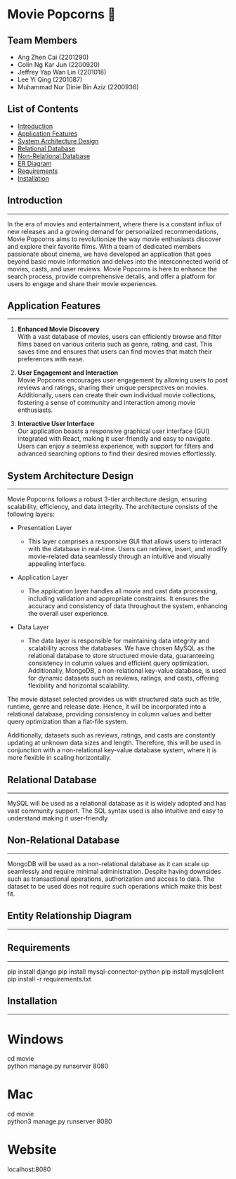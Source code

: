 # Movie Popcorns 🍿

## Team Members
- Ang Zhen Cai (2201290)
- Colin Ng Kar Jun (2200920)
- Jeffrey Yap Wan Lin (2201018)
- Lee Yi Qing (2201087) 
- Muhammad Nur Dinie Bin Aziz (2200936)

## List of Contents
- [Introduction](#introduction)
- [Application Features](#application-features) 
- [System Architecture Design](#system-architecture-design)
- [Relational Database](#relational-database) 
- [Non-Relational Database](#non-relational-database) 
- [ER Diagram](#entity-relationship-diagram)
- [Requirements](#requirements)
- [Installation](#installation)


## Introduction
---
In the era of movies and entertainment, where there is a constant influx of new releases and a growing demand for personalized recommendations, Movie Popcorns aims to revolutionize the way movie enthusiasts discover and explore their favorite films. With a team of dedicated members passionate about cinema, we have developed an application that goes beyond basic movie information and delves into the interconnected world of movies, casts, and user reviews. Movie Popcorns is here to enhance the search process, provide comprehensive details, and offer a platform for users to engage and share their movie experiences.


## Application Features 
---
1. **Enhanced Movie Discovery**<br>
With a vast database of movies, users can efficiently browse and filter films based on various criteria such as genre, rating, and cast. This saves time and ensures that users can find movies that match their preferences with ease.

2. **User Engagement and Interaction**<br>
Movie Popcorns encourages user engagement by allowing users to post reviews and ratings, sharing their unique perspectives on movies. Additionally, users can create their own individual movie collections, fostering a sense of community and interaction among movie enthusiasts.

3. **Interactive User Interface**<br>
Our application boasts a responsive graphical user interface (GUI) integrated with React, making it user-friendly and easy to navigate. Users can enjoy a seamless experience, with support for filters and advanced searching options to find their desired movies effortlessly.


## System Architecture Design
---
Movie Popcorns follows a robust 3-tier architecture design, ensuring scalability, efficiency, and data integrity. The architecture consists of the following layers:
- Presentation Layer
  - This layer comprises a responsive GUI that allows users to interact with the database in real-time. Users can retrieve, insert, and modify movie-related data seamlessly through an intuitive and visually appealing interface.

- Application Layer
  - The application layer handles all movie and cast data processing, including validation and appropriate constraints. It ensures the accuracy and consistency of data throughout the system, enhancing the overall user experience.

- Data Layer
  - The data layer is responsible for maintaining data integrity and scalability across the databases. We have chosen MySQL as the relational database to store structured movie data, guaranteeing consistency in column values and efficient query optimization. Additionally, MongoDB, a non-relational key-value database, is used for dynamic datasets such as reviews, ratings, and casts, offering flexibility and horizontal scalability.

The movie dataset selected provides us with structured data such as title, runtime, genre and release date. Hence, it will be incorporated into a relational database, providing consistency in column values and better query optimization than a flat-file system. 

Additionally, datasets such as reviews, ratings, and casts are constantly updating at unknown data sizes and length. Therefore, this will be used in conjunction with a non-relational key-value database system, where it is more flexible in scaling horizontally.


## Relational Database 
---
MySQL will be used as a relational database as it is widely adopted and has vast community support. The SQL syntax used is also intuitive and easy to understand making it user-friendly


## Non-Relational Database 
---
MongoDB will be used as a non-relational database as it can scale up seamlessly and require minimal administration. Despite having downsides such as transactional operations, authorization and access to data. The dataset to be used does not require such operations which make this best fit.


## Entity Relationship Diagram
---


## Requirements
---
pip install django
pip install mysql-connector-python
pip install mysqlclient
pip install -r requirements.txt


## Installation
---
# Windows
cd movie
<br>
python manage.py runserver 8080

# Mac
cd movie
<br>
python3 manage.py runserver 8080

# Website
localhost:8080
